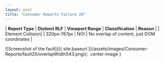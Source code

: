 ```yaml
---
layout: post
title: "Consumer-Reports Failure 20"
---
```

| **Report Type** | **Distinct RLF** | **Viewport Range** | **Classification** | **Reason** |
| Element Collision|  | 320px-767px | NOI | No overlap of content, just DOM coordinates | 

![Screenshot of the fault]({{ site.baseurl }}/assets/images/Consumer-Reports/fault20/overlapWidth543.png){: .center-image }
